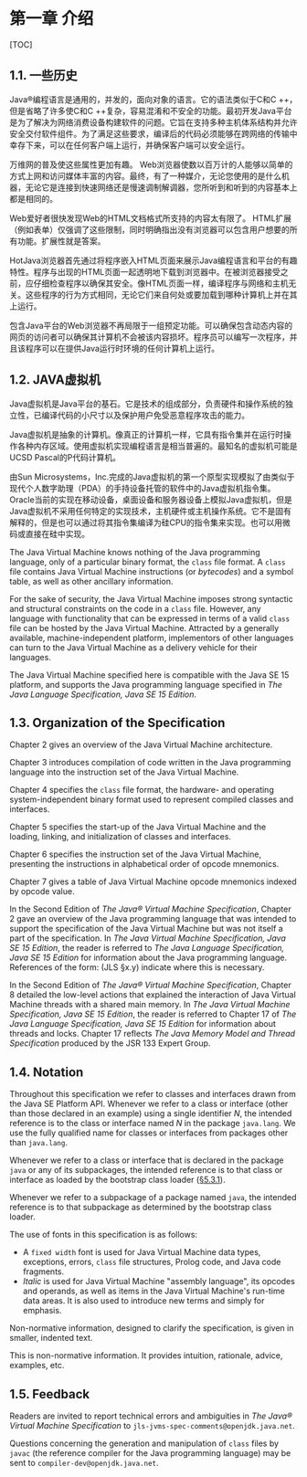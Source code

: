 # 第一章 介绍

[TOC]

## 1.1. 一些历史


Java®编程语言是通用的，并发的，面向对象的语言。它的语法类似于C和C ++，但是省略了许多使C和C ++复杂，容易混淆和不安全的功能。最初开发Java平台是为了解决为网络消费设备构建软件的问题。它旨在支持多种主机体系结构并允许安全交付软件组件。为了满足这些要求，编译后的代码必须能够在跨网络的传输中幸存下来，可以在任何客户端上运行，并确保客户端可以安全运行。

万维网的普及使这些属性更加有趣。 Web浏览器使数以百万计的人能够以简单的方式上网和访问媒体丰富的内容。最终，有了一种媒介，无论您使用的是什么机器，无论它是连接到快速网络还是慢速调制解调器，您所听到和听到的内容基本上都是相同的。

Web爱好者很快发现Web的HTML文档格式所支持的内容太有限了。 HTML扩展（例如表单）仅强调了这些限制，同时明确指出没有浏览器可以包含用户想要的所有功能。扩展性就是答案。

HotJava浏览器首先通过将程序嵌入HTML页面来展示Java编程语言和平台的有趣特性。程序与出现的HTML页面一起透明地下载到浏览器中。在被浏览器接受之前，应仔细检查程序以确保其安全。像HTML页面一样，编译程序与网络和主机无关。这些程序的行为方式相同，无论它们来自何处或要加载到哪种计算机上并在其上运行。

包含Java平台的Web浏览器不再局限于一组预定功能。可以确保包含动态内容的网页的访问者可以确保其计算机不会被该内容损坏。程序员可以编写一次程序，并且该程序可以在提供Java运行时环境的任何计算机上运行。




## 1.2. JAVA虚拟机

Java虚拟机是Java平台的基石。它是技术的组成部分，负责硬件和操作系统的独立性，已编译代码的小尺寸以及保护用户免受恶意程序攻击的能力。

Java虚拟机是抽象的计算机。像真正的计算机一样，它具有指令集并在运行时操作各种内存区域。使用虚拟机实现编程语言是相当普遍的。最知名的虚拟机可能是UCSD Pascal的P代码计算机。


由Sun Microsystems，Inc.完成的Java虚拟机的第一个原型实现模拟了由类似于现代个人数字助理（PDA）的手持设备托管的软件中的Java虚拟机指令集。 Oracle当前的实现在移动设备，桌面设备和服务器设备上模拟Java虚拟机，但是Java虚拟机不采用任何特定的实现技术，主机硬件或主机操作系统。它不是固有解释的，但是也可以通过将其指令集编译为硅CPU的指令集来实现。也可以用微码或直接在硅中实现。


The Java Virtual Machine knows nothing of the Java programming language, only of a particular binary format, the `class` file format. A `class` file contains Java Virtual Machine instructions (or *bytecodes*) and a symbol table, as well as other ancillary information.

For the sake of security, the Java Virtual Machine imposes strong syntactic and structural constraints on the code in a `class` file. However, any language with functionality that can be expressed in terms of a valid `class` file can be hosted by the Java Virtual Machine. Attracted by a generally available, machine-independent platform, implementors of other languages can turn to the Java Virtual Machine as a delivery vehicle for their languages.

The Java Virtual Machine specified here is compatible with the Java SE 15 platform, and supports the Java programming language specified in *The Java Language Specification, Java SE 15 Edition*.

## 1.3. Organization of the Specification

Chapter 2 gives an overview of the Java Virtual Machine architecture.

Chapter 3 introduces compilation of code written in the Java programming language into the instruction set of the Java Virtual Machine.

Chapter 4 specifies the `class` file format, the hardware- and operating system-independent binary format used to represent compiled classes and interfaces.

Chapter 5 specifies the start-up of the Java Virtual Machine and the loading, linking, and initialization of classes and interfaces.

Chapter 6 specifies the instruction set of the Java Virtual Machine, presenting the instructions in alphabetical order of opcode mnemonics.

Chapter 7 gives a table of Java Virtual Machine opcode mnemonics indexed by opcode value.

In the Second Edition of *The Java® Virtual Machine Specification*, Chapter 2 gave an overview of the Java programming language that was intended to support the specification of the Java Virtual Machine but was not itself a part of the specification. In *The Java Virtual Machine Specification, Java SE 15 Edition*, the reader is referred to *The Java Language Specification, Java SE 15 Edition* for information about the Java programming language. References of the form: (JLS §x.y) indicate where this is necessary.

In the Second Edition of *The Java® Virtual Machine Specification*, Chapter 8 detailed the low-level actions that explained the interaction of Java Virtual Machine threads with a shared main memory. In *The Java Virtual Machine Specification, Java SE 15 Edition*, the reader is referred to Chapter 17 of *The Java Language Specification, Java SE 15 Edition* for information about threads and locks. Chapter 17 reflects *The Java Memory Model and Thread Specification* produced by the JSR 133 Expert Group.

## 1.4. Notation

Throughout this specification we refer to classes and interfaces drawn from the Java SE Platform API. Whenever we refer to a class or interface (other than those declared in an example) using a single identifier *N*, the intended reference is to the class or interface named *N* in the package `java.lang`. We use the fully qualified name for classes or interfaces from packages other than `java.lang`.

Whenever we refer to a class or interface that is declared in the package `java` or any of its subpackages, the intended reference is to that class or interface as loaded by the bootstrap class loader ([§5.3.1](https://docs.oracle.com/javase/specs/jvms/se15/html/jvms-5.html#jvms-5.3.1)).

Whenever we refer to a subpackage of a package named `java`, the intended reference is to that subpackage as determined by the bootstrap class loader.

The use of fonts in this specification is as follows:

- A `fixed width` font is used for Java Virtual Machine data types, exceptions, errors, `class` file structures, Prolog code, and Java code fragments.
- *Italic* is used for Java Virtual Machine "assembly language", its opcodes and operands, as well as items in the Java Virtual Machine's run-time data areas. It is also used to introduce new terms and simply for emphasis.

Non-normative information, designed to clarify the specification, is given in smaller, indented text.

This is non-normative information. It provides intuition, rationale, advice, examples, etc.

## 1.5. Feedback

Readers are invited to report technical errors and ambiguities in *The Java® Virtual Machine Specification* to `jls-jvms-spec-comments@openjdk.java.net`.

Questions concerning the generation and manipulation of `class` files by `javac` (the reference compiler for the Java programming language) may be sent to `compiler-dev@openjdk.java.net`.